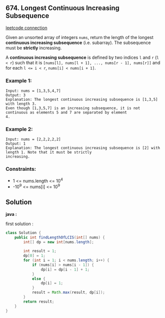 ## 674. Longest Continuous Increasing Subsequence

[leetcode connection](https://leetcode.com/problems/longest-continuous-increasing-subsequence/)

Given an unsorted array of integers `nums`, return the length of the longest **continuous increasing subsequence** (i.e. subarray). The subsequence must be **strictly** increasing.

A **continuous increasing subsequence** is defined by two indices `l` and `r` (`l < r`) such that it is `[nums[l], nums[l + 1], ..., nums[r - 1], nums[r]]` and for each `l <= i < r`, `nums[i] < nums[i + 1]`.

### Example 1:
```
Input: nums = [1,3,5,4,7]
Output: 3
Explanation: The longest continuous increasing subsequence is [1,3,5] with length 3.
Even though [1,3,5,7] is an increasing subsequence, it is not continuous as elements 5 and 7 are separated by element
4.
```

### Example 2:
```
Input: nums = [2,2,2,2,2]
Output: 1
Explanation: The longest continuous increasing subsequence is [2] with length 1. Note that it must be strictly
increasing.
```

### Constraints:

* 1 <= nums.length <= 10<sup>4</sup>
* -10<sup>9</sup> <= nums[i] <= 10<sup>9</sup>

## Solution

**java :**

first solution :
```java
class Solution {
    public int findLengthOfLCIS(int[] nums) {
        int[] dp = new int[nums.length];
        
        int result = 1;
        dp[0] = 1;
        for (int i = 1; i < nums.length; i++) {
            if (nums[i] > nums[i - 1]) {
                dp[i] = dp[i - 1] + 1;
            }
            else {
                dp[i] = 1;
            }
            result = Math.max(result, dp[i]);
        }
        return result;
    }
}
```